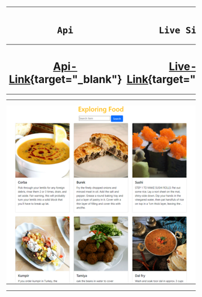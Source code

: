 <div align="center">
  
|<h1>**`Api`**</h1>|<h1>**`Live Site`**</h1>|
|:----:|:------:|
|<h1>**[Api-Link](https://www.themealdb.com/api/json/v1/1/search.php?s){target="_blank"}**</h1>|<h1>**[Live-Link](https://ishrakabir.github.io/Meals-db/){target="_blank"}**</h1>|

  ---
  <img src="./img.png" width="800px">
 <hr>
</div>


